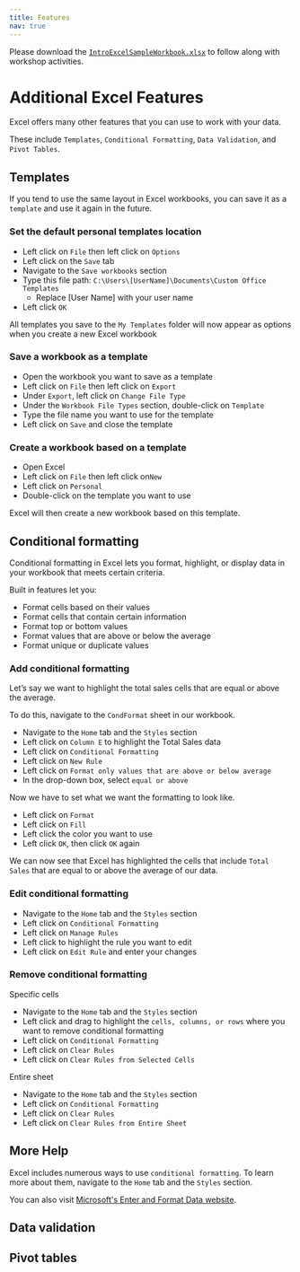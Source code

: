 ```yaml
---
title: Features
nav: true
---
```

Please download the <a href="images/IntroExcelSampleWorkbook.xlsx" target="_blank">`IntroExcelSampleWorkbook.xlsx`</a> to follow along with workshop activities.

# Additional Excel Features

Excel offers many other features that you can use to work with your data.

These include `Templates`, `Conditional Formatting`, `Data Validation`, and `Pivot Tables`.

## Templates

If you tend to use the same layout in Excel workbooks, you can save it as a `template` and use it again in the future.

### Set the default personal templates location
* Left click on `File` then left click on `Options`
* Left click on the `Save` tab
* Navigate to the `Save workbooks` section
* Type this file path: `C:\Users\[UserName]\Documents\Custom Office Templates`
  * Replace [User Name] with your user name
* Left click `OK`

All templates you save to the `My Templates` folder will now appear as options when you create a new Excel workbook

### Save a workbook as a template
* Open the workbook you want to save as a template
* Left click on `File` then left click on `Export`
* Under `Export`, left click on `Change File Type`
* Under the `Workbook File Types` section, double-click on `Template`
* Type the file name you want to use for the template
* Left click on `Save` and close the template

### Create a workbook based on a template
* Open Excel
* Left click on `File` then left click on`New`
* Left click on `Personal`
* Double-click on the template you want to use

Excel will then create a new workbook based on this template.

## Conditional formatting

Conditional formatting in Excel lets you format, highlight, or display data in your workbook that meets certain criteria.

Built in features let you:
* Format cells based on their values
* Format cells that contain certain information
* Format top or bottom values
* Format values that are above or below the average
* Format unique or duplicate values

### Add conditional formatting

Let’s say we want to highlight the total sales cells that are equal or above the average.

To do this, navigate to the `CondFormat` sheet in our workbook.
* Navigate to the `Home` tab and the `Styles` section
* Left click on `Column E` to highlight the Total Sales data
* Left click on `Conditional Formatting`
* Left click on `New Rule`
* Left click on `Format only values that are above or below average`
* In the drop-down box, select `equal or above`

Now we have to set what we want the formatting to look like.
* Left click on `Format`
* Left click on `Fill`
* Left click the color you want to use
* Left click `OK`, then click `OK` again

We can now see that Excel has highlighted the cells that include `Total Sales` that are equal to or above the average of our data.

### Edit conditional formatting
* Navigate to the `Home` tab and the `Styles` section
* Left click on `Conditional Formatting`
* Left click on `Manage Rules`
* Left click to highlight the rule you want to edit
* Left click on `Edit Rule` and enter your changes

### Remove conditional formatting

Specific cells
* Navigate to the `Home` tab and the `Styles` section
* Left click and drag to highlight the `cells, columns, or rows` where you want to remove conditional formatting
* Left click on `Conditional Formatting`
* Left click on `Clear Rules` 
* Left click on `Clear Rules from Selected Cells`

Entire sheet
* Navigate to the `Home` tab and the `Styles` section
* Left click on `Conditional Formatting`
* Left click on `Clear Rules` 
* Left click on `Clear Rules from Entire Sheet`

## More Help
Excel includes numerous ways to use `conditional formatting`. To learn more about them, navigate to the `Home` tab and the `Styles` section. 

You can also visit <a href="https://support.office.com/en-us/article/Enter-and-format-data-fef13169-0a84-4b92-a5ab-d856b0d7c1f7#ID0EAABAAA=Conditional_formatting" target="_blank">Microsoft's Enter and Format Data website</a>.

## Data validation


## Pivot tables